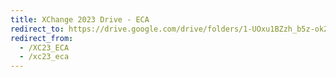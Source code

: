 ```yaml
---
title: XChange 2023 Drive - ECA
redirect_to: https://drive.google.com/drive/folders/1-UOxu1BZzh_b5z-ok2ik2Ei7k0zecXfL?usp=share_link
redirect_from: 
  - /XC23_ECA
  - /xc23_eca
---
```

